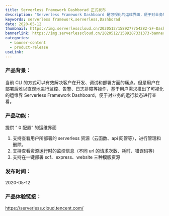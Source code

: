 ```yaml
---
title: Serverless Framework Dashborad 正式发布
description: "Serverless Framework Dashboard 是可视化的运维界面，便于对业务的运行状态进行监控管理，同时支持一键部署 scf、express、website 资源模版"
keywords: serverless framework,serverless,Dashborad
date: 2020-05-12
thumbnail: https://img.serverlesscloud.cn/2020512/1589277754282-SF-Dashboard%E5%89%AF%E6%9C%AC.jpg
bannerlink: https://img.serverlesscloud.cn/2020512/1589287331373-banner%20SSR%20%E5%89%AF%E6%9C%AC.jpg
categories:
  - banner-content
  - product-release
useLink: 
---
```


### 产品背景：
当前 CLI 的方式可以有效解决客户在开发、调试和部署方面的痛点。但是用户在部署后难以直观地进行监控、告警、日志排障等操作，基于用户需求推出了可视化的运维界 Serverless Framework Dashboard，便于对业务的运行状态进行查看。

### 产品功能：
提供 “ 0 配置” 的运维界面
1. 支持查看用户所部署的 serverless 资源（云函数、api 网管等），进行管理和删除。
2. 支持查看资源运行时的监控信息（不同 url 的请求次数、耗时、错误码等）
3. 支持在一键部署 scf、express、website 三种模版资源


### 发布时间：
2020-05-12

### 产品体验链接：
https://serverless.cloud.tencent.com/
